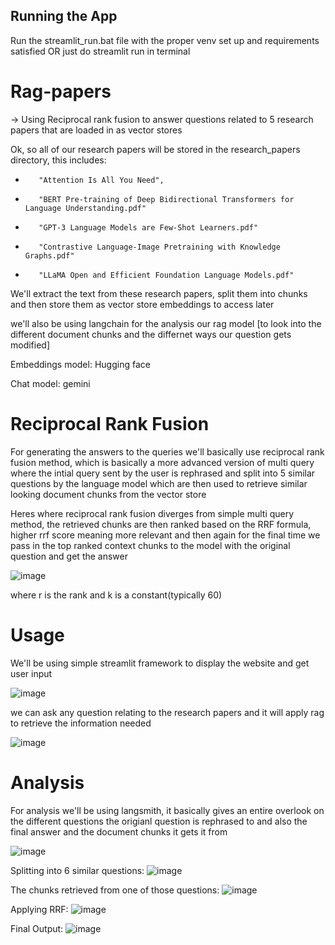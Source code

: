 ## Running the App
Run the streamlit_run.bat file with the proper venv set up and requirements satisfied OR just do streamlit run <filename> in terminal

# Rag-papers

-> Using Reciprocal rank fusion to answer questions related to 5 research papers that are loaded in as vector stores

Ok, so all of our research papers will be stored in the research_papers directory, this includes:
*        "Attention Is All You Need",
*        "BERT Pre-training of Deep Bidirectional Transformers for Language Understanding.pdf"
*        "GPT-3 Language Models are Few-Shot Learners.pdf"
*        "Contrastive Language-Image Pretraining with Knowledge Graphs.pdf"
*        "LLaMA Open and Efficient Foundation Language Models.pdf"

We'll extract the text from these research papers, split them into chunks and then store them as vector store embeddings to access later

we'll also be using langchain for the analysis our rag model [to look into the different document chunks and the differnet ways our question gets modified]

Embeddings model: Hugging face

Chat model: gemini

# Reciprocal Rank Fusion
For generating the answers to the queries we'll basically use reciprocal rank fusion method, which is basically a more advanced version of multi query where the intial query sent by the user is rephrased and split into 5 similar questions by the language model which are then used to retrieve similar looking document chunks from the vector store

Heres where reciprocal rank fusion diverges from simple multi query method, the retrieved chunks are then ranked based on the RRF formula, higher rrf score meaning more relevant and then again for the final time we pass in the top ranked context chunks to the model with the original question and get the answer

![image](https://github.com/user-attachments/assets/a73e9c7a-5fae-4b30-aa4c-6bda1e120a9b)

where r is the rank and k is a constant(typically 60)

# Usage
We'll be using simple streamlit framework to display the website and get user input

![image](https://github.com/user-attachments/assets/f3a72a77-29c9-458b-b221-b2503167c1ec)

we can ask any question relating to the research papers and it will apply rag to retrieve the information needed

![image](https://github.com/user-attachments/assets/71a4bfc1-abfc-4b98-95c1-eab24ad22319)

# Analysis
For analysis we'll be using langsmith, it basically gives an entire overlook on the different questions the origianl question is rephrased to and also the final answer and the document chunks it gets it from

![image](https://github.com/user-attachments/assets/af570ecb-f8ab-4cc9-a154-89d609ed6e07)

Splitting into 6 similar questions:
![image](https://github.com/user-attachments/assets/16b7c3d8-4b76-4a5d-9953-f959f311d07e)

The chunks retrieved from one of those questions:
![image](https://github.com/user-attachments/assets/05bbbbb3-179f-4261-837a-701fd762fabe)

Applying RRF:
![image](https://github.com/user-attachments/assets/4d88d830-d2ca-46bb-b9a9-98cfd4c3f165)

Final Output:
![image](https://github.com/user-attachments/assets/9f9eea47-a030-40d8-ba87-c95da055d358)






